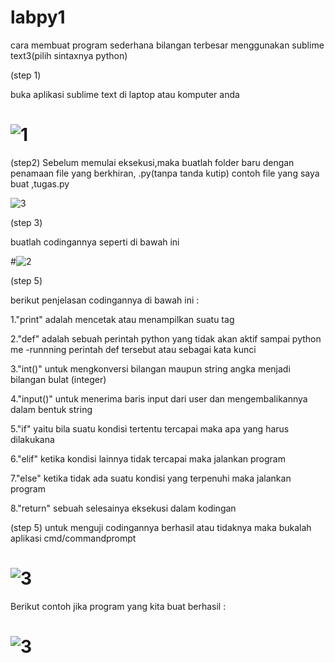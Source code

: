 # labpy1
cara membuat program sederhana bilangan terbesar menggunakan sublime text3(pilih sintaxnya python)

(step 1)

buka aplikasi sublime text di laptop atau komputer anda
# ![1](https://user-images.githubusercontent.com/46584196/52323938-b91ce500-2a11-11e9-937a-ed49ff2d0327.png)

(step2)
Sebelum memulai eksekusi,maka buatlah folder baru dengan penamaan file yang berkhiran, .py(tanpa tanda kutip) contoh
file yang saya buat ,tugas.py

![3](https://user-images.githubusercontent.com/46584196/52331258-410ee900-2a2a-11e9-95e6-c958c248c44b.png)

(step 3)

buatlah codingannya seperti di bawah ini

#![2](https://user-images.githubusercontent.com/46584196/52325256-fc2d8700-2a16-11e9-9a6d-800e8f59613e.png)


(step 5)

berikut penjelasan codingannya di bawah ini :


1."print" adalah mencetak atau menampilkan suatu tag 


2."def" adalah sebuah perintah python yang tidak akan aktif sampai python me -runnning perintah def tersebut atau sebagai kata kunci
 
 
3."int()" untuk mengkonversi bilangan maupun string angka menjadi bilangan bulat (integer)

4."input()" untuk menerima baris input dari user dan mengembalikannya dalam bentuk string

5."if"  yaitu bila suatu kondisi tertentu tercapai maka apa yang harus dilakukana

6."elif" ketika kondisi lainnya tidak tercapai maka jalankan program

7."else" ketika tidak ada suatu kondisi yang terpenuhi maka jalankan program
 
8."return" sebuah selesainya eksekusi dalam kodingan

(step 5)
untuk menguji codingannya berhasil atau tidaknya maka bukalah aplikasi cmd/commandprompt

# ![3](https://user-images.githubusercontent.com/46584196/52330548-3eab8f80-2a28-11e9-947a-7a75cbd970ce.png)

Berikut contoh jika program yang kita buat berhasil :

# ![3](https://user-images.githubusercontent.com/46584196/52330908-43bd0e80-2a29-11e9-88f3-05d5f192f415.png)








